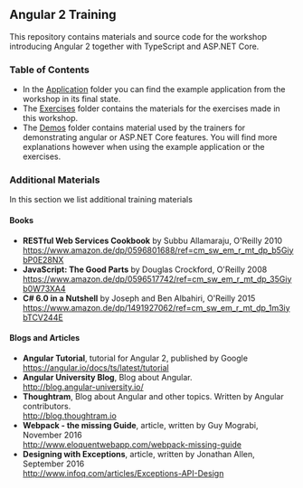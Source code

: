 ## Angular 2 Training ##

This repository contains materials and source code for the workshop introducing Angular 2 together with TypeScript and ASP.NET Core.

### Table of Contents ###

* In the [Application](Application) folder you can find the example application from the workshop in its final state.
* The [Exercises](Exercises) folder contains the materials for the exercises made in this workshop.
* The [Demos](Demos) folder contains material used by the trainers for demonstrating angular or ASP.NET Core features. You will find more explanations however when using the example application or the exercises.

### Additional Materials ###

In this section we list additional training materials

#### Books ####

* **RESTful Web Services Cookbook** by Subbu Allamaraju, O'Reilly 2010  
https://www.amazon.de/dp/0596801688/ref=cm_sw_em_r_mt_dp_b5GiybP0E28NX
* **JavaScript: The Good Parts** by Douglas Crockford, O'Reilly 2008  
https://www.amazon.de/dp/0596517742/ref=cm_sw_em_r_mt_dp_35Giyb0W73XA4
* **C# 6.0 in a Nutshell** by Joseph and Ben Albahiri, O'Reilly 2015  
https://www.amazon.de/dp/1491927062/ref=cm_sw_em_r_mt_dp_1m3iybTCV244E

#### Blogs and Articles ####

* **Angular Tutorial**, tutorial for Angular 2, published by Google  
https://angular.io/docs/ts/latest/tutorial 
* **Angular University Blog**, Blog about Angular.   
http://blog.angular-university.io/
* **Thoughtram**, Blog about Angular and other topics. Written by Angular contributors.   
http://blog.thoughtram.io
* **Webpack - the missing Guide**, article, written by Guy Mograbi, November 2016   
http://www.eloquentwebapp.com/webpack-missing-guide
* **Designing with Exceptions**, article, written by Jonathan Allen, September 2016  
http://www.infoq.com/articles/Exceptions-API-Design

 